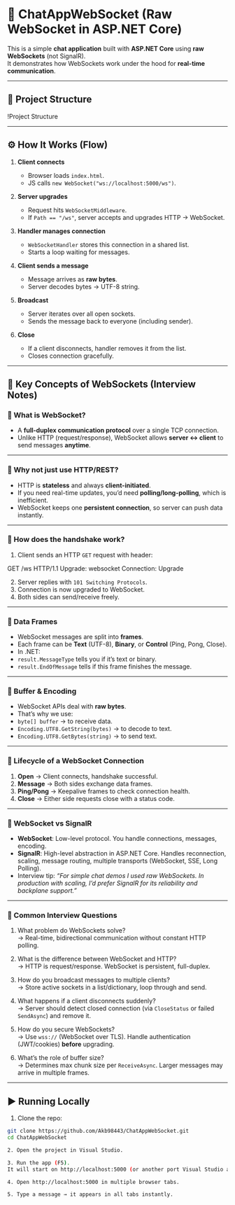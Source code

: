 ﻿# 📨 ChatAppWebSocket (Raw WebSocket in ASP.NET Core)

This is a simple **chat application** built with **ASP.NET Core** using **raw WebSockets** (not SignalR).  
It demonstrates how WebSockets work under the hood for **real-time communication**.

---

## 📂 Project Structure
!Project Structure

---

## ⚙️ How It Works (Flow)

1. **Client connects**
   - Browser loads `index.html`.
   - JS calls `new WebSocket("ws://localhost:5000/ws")`.

2. **Server upgrades**
   - Request hits `WebSocketMiddleware`.
   - If `Path == "/ws"`, server accepts and upgrades HTTP → WebSocket.

3. **Handler manages connection**
   - `WebSocketHandler` stores this connection in a shared list.
   - Starts a loop waiting for messages.

4. **Client sends a message**
   - Message arrives as **raw bytes**.
   - Server decodes bytes → UTF-8 string.

5. **Broadcast**
   - Server iterates over all open sockets.
   - Sends the message back to everyone (including sender).

6. **Close**
   - If a client disconnects, handler removes it from the list.
   - Closes connection gracefully.

---

## 🔑 Key Concepts of WebSockets (Interview Notes)

### 🔹 What is WebSocket?
- A **full-duplex communication protocol** over a single TCP connection.  
- Unlike HTTP (request/response), WebSocket allows **server ↔ client** to send messages **anytime**.

---

### 🔹 Why not just use HTTP/REST?
- HTTP is **stateless** and always **client-initiated**.  
- If you need real-time updates, you’d need **polling/long-polling**, which is inefficient.  
- WebSocket keeps one **persistent connection**, so server can push data instantly.

---

### 🔹 How does the handshake work?
1. Client sends an HTTP `GET` request with header:


GET /ws HTTP/1.1
Upgrade: websocket
Connection: Upgrade

2. Server replies with `101 Switching Protocols`.  
3. Connection is now upgraded to WebSocket.  
4. Both sides can send/receive freely.

---

### 🔹 Data Frames
- WebSocket messages are split into **frames**.  
- Each frame can be **Text** (UTF-8), **Binary**, or **Control** (Ping, Pong, Close).  
- In .NET:
- `result.MessageType` tells you if it’s text or binary.  
- `result.EndOfMessage` tells if this frame finishes the message.

---

### 🔹 Buffer & Encoding
- WebSocket APIs deal with **raw bytes**.  
- That’s why we use:
- `byte[] buffer` → to receive data.  
- `Encoding.UTF8.GetString(bytes)` → to decode to text.  
- `Encoding.UTF8.GetBytes(string)` → to send text.

---

### 🔹 Lifecycle of a WebSocket Connection
1. **Open** → Client connects, handshake successful.  
2. **Message** → Both sides exchange data frames.  
3. **Ping/Pong** → Keepalive frames to check connection health.  
4. **Close** → Either side requests close with a status code.

---

### 🔹 WebSocket vs SignalR
- **WebSocket**: Low-level protocol. You handle connections, messages, encoding.  
- **SignalR**: High-level abstraction in ASP.NET Core. Handles reconnection, scaling, message routing, multiple transports (WebSocket, SSE, Long Polling).  
- Interview tip: *“For simple chat demos I used raw WebSockets. In production with scaling, I’d prefer SignalR for its reliability and backplane support.”*

---

### 🔹 Common Interview Questions
1. What problem do WebSockets solve?  
→ Real-time, bidirectional communication without constant HTTP polling.

2. What is the difference between WebSocket and HTTP?  
→ HTTP is request/response. WebSocket is persistent, full-duplex.

3. How do you broadcast messages to multiple clients?  
→ Store active sockets in a list/dictionary, loop through and send.

4. What happens if a client disconnects suddenly?  
→ Server should detect closed connection (via `CloseStatus` or failed `SendAsync`) and remove it.

5. How do you secure WebSockets?  
→ Use `wss://` (WebSocket over TLS). Handle authentication (JWT/cookies) **before** upgrading.

6. What’s the role of buffer size?  
→ Determines max chunk size per `ReceiveAsync`. Larger messages may arrive in multiple frames.

---

## ▶️ Running Locally

1. Clone the repo:
```bash
git clone https://github.com/Akb98443/ChatAppWebSocket.git
cd ChatAppWebSocket

2. Open the project in Visual Studio.

3. Run the app (F5).
It will start on http://localhost:5000 (or another port Visual Studio assigns).

4. Open http://localhost:5000 in multiple browser tabs.

5. Type a message → it appears in all tabs instantly.
```